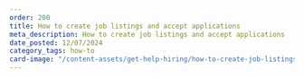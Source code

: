 ```yaml
---
order: 200
title: How to create job listings and accept applications
meta_description: How to create job listings and accept applications
date_posted: 12/07/2024
category_tags: how-to
card-image: "/content-assets/get-help-hiring/how-to-create-job-listings.jpg"
---
```

